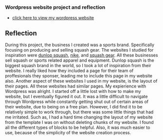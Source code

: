 ### Wordpress website project and reflection

- [click here to view my wordpress website](https://aptsboysquash.wordpress.com/)

## Reflection

During this project, the business I created was a sports brand.
Specifically focusing on producing and selling squash gear. The websites I
studied for inspiration were [dunlop squash](https://dunlopsports.com/squash/),
[nike](https://www.nike.com/), and [squash gear](https://squashgear.com/). All
these businesses sell squash or sports related apparel and equipment. Dunlop
squash is the biggest squash brand in the world, so I took a lot of inspiration
from their website. I really liked how they included a page for their team of
proffesionals they sponser, leading me to include this page in my website also.
Another aspect of these websites I used in my website, is the layout of their
pages. All these websites had similar pages.  My expierience with Wordpress was
alright. I started off a little lost with how to make my website, but I
eventually figured it out. It was a little difficult to navigate through
Wordpress while constantly getting shut out of certain areas of their website,
due to being on a free plan. However, I did find it to be relatively simple to
work through, but there was some little things that had me irritated. Such as, I
had a hard time changing the layout of my website from the template I was on
without deleting chunks of my website. I found all the different types of blocks
to be helpful. Also, it was much easier to use, because of the simplicity of the
website creation process. 

